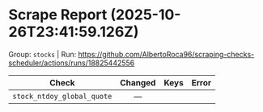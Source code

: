 # Scrape Report (2025-10-26T23:41:59.126Z)

Group: `stocks`  |  Run: https://github.com/AlbertoRoca96/scraping-checks-scheduler/actions/runs/18825442556

| Check | Changed | Keys | Error |
|---|:---:|:--|:--|
| `stock_ntdoy_global_quote` | — |  |  |
